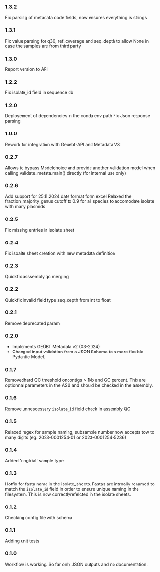 ### 1.3.2

Fix parsing of metadata code fields, now ensures everything is strings
 
### 1.3.1

Fix value parsing for q30, ref_coverage and seq_depth to allow None in case the samples are from third party

### 1.3.0

Report version to API

### 1.2.2

Fix isolate_id field in sequence db

### 1.2.0

Deployement of dependencies in the conda env path
Fix Json response parsing

### 1.0.0

Rework for integration with Geuebt-API and Metadata V3

### 0.2.7

Allows to bypass Modelchoice and provide another validation model when calling validate_metata.main() directly (for internal use only)

### 0.2.6

Add support for 25.11.2024 date format form excel
Relaxed the fraction_majority_genus cutoff to 0.9 for all species to accomodate isolate with many plasmids

### 0.2.5

Fix missing entries in isolate sheet

### 0.2.4

Fix isoalte sheet creation with new metadata definition

### 0.2.3

Quickfix asssembly qc merging

### 0.2.2

Quickfix invalid field type seq_depth from int to float

### 0.2.1

Remove deprecated param

### 0.2.0

- Implements GEÜBT Metadata v2 (03-2024)
- Changed input validation from a JSON Schema to a more flexible Pydantic Model.

### 0.1.7

Removedhard QC threshold oncontigs > 1kb and GC percent. This are optionnal parameters in the ASU and should be checked in the assembly.

### 0.1.6

Remove unnescessary `isolate_id` field check in assembly QC

### 0.1.5

Relaxed regex for sample naming, subsample number now accepts tow to many digits (eg. 2023-0001254-01 or 2023-0001254-5236)

### 0.1.4

Added 'ringtrial' sample type

### 0.1.3

Hotfix for fasta name in the isolate_sheets. Fastas are intrnally renamed to match the `isolate_id` field in order to ensure unique naming in the filesystem. This is now correctlyrefelcted in the isolate sheets.

### 0.1.2

Checking config file with schema

### 0.1.1

Adding unit tests

### 0.1.0

Workflow is working.
So far only JSON outputs and no documentation.
